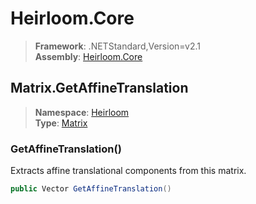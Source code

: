 # Heirloom.Core

> **Framework**: .NETStandard,Version=v2.1  
> **Assembly**: [Heirloom.Core][0]  

## Matrix.GetAffineTranslation

> **Namespace**: [Heirloom][0]  
> **Type**: [Matrix][1]  

### GetAffineTranslation()

Extracts affine translational components from this matrix.

```cs
public Vector GetAffineTranslation()
```

[0]: ../../../Heirloom.Core.md
[1]: ../Matrix.md
